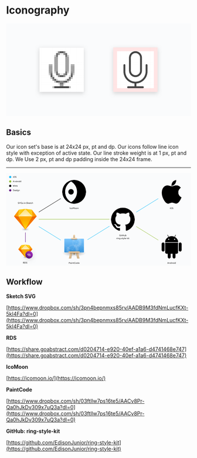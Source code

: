 # Iconography

![](/assets/atom-iconography/icon-02-layout.png)

## Basics

Our icon set's base is at 24x24 px, pt and dp. Our icons follow line icon style with exception of active state. Our line stroke weight is at 1 px, pt and dp. We Use 2 px, pt and dp padding inside the 24x24 frame.

---

![](/assets/atom-iconography/icon-01-overview.png)

## Workflow

**Sketch SVG**

[https://www.dropbox.com/sh/3pn4bepnmxs85rv/AADB9M3fdNmLucfKXt-5kI4Fa?dl=0](https://www.dropbox.com/sh/3pn4bepnmxs85rv/AADB9M3fdNmLucfKXt-5kI4Fa?dl=0)

**RDS**

[https://share.goabstract.com/d0204714-e920-40ef-a1a6-d4741468e747](https://share.goabstract.com/d0204714-e920-40ef-a1a6-d4741468e747)

**IcoMoon**

[https://icomoon.io/](https://icomoon.io/)

**PaintCode**

[https://www.dropbox.com/sh/03ftllw7ps16te5/AACv8Pr-Qa0hJkDv309x7uQ3a?dl=0](https://www.dropbox.com/sh/03ftllw7ps16te5/AACv8Pr-Qa0hJkDv309x7uQ3a?dl=0)

**GitHub: ring-style-kit**

[https://github.com/EdisonJunior/ring-style-kit](https://github.com/EdisonJunior/ring-style-kit)


